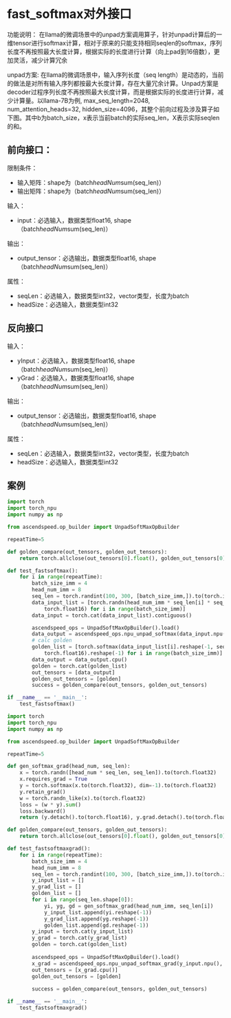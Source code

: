# fast_softmax对外接口
功能说明：
 在llama的微调场景中的unpad方案调用算子，针对unpad计算后的一维tensor进行softmax计算，相对于原来的只能支持相同seqlen的softmax，序列长度不再按照最大长度计算，根据实际的长度进行计算（向上pad到16倍数），更加灵活，减少计算冗余

unpad方案:
在llama的微调场景中，输入序列长度（seq length）是动态的，当前的做法是对所有输入序列都按最大长度计算，存在大量冗余计算。Unpad方案是decoder过程序列长度不再按照最大长度计算，而是根据实际的长度进行计算，减少计算量。以llama-7B为例, max_seq_length=2048, num_attention_heads=32, hidden_size=4096，其整个前向过程及涉及算子如下图。其中b为batch_size，x表示当前batch的实际seq_len，X表示实际seqlen的和。

## 前向接口：
限制条件：
- 输入矩阵：shape为（batch*headNum*sum(seq_len)）
- 输出矩阵：shape为（batch*headNum*sum(seq_len)）

输入：
- input：必选输入，数据类型float16, shape（batch*headNum*sum(seq_len)）

输出：
- output_tensor：必选输出，数据类型float16, shape（batch*headNum*sum(seq_len)）

属性：
- seqLen：必选输入，数据类型int32，vector类型，长度为batch
- headSize：必选输入，数据类型int32

## 反向接口
输入：
- yInput：必选输入，数据类型float16, shape（batch*headNum*sum(seq_len)）
- yGrad：必选输入，数据类型float16, shape（batch*headNum*sum(seq_len)）

输出：
- output_tensor：必选输出，数据类型float16, shape（batch*headNum*sum(seq_len)）

属性：
- seqLen：必选输入，数据类型int32，vector类型，长度为batch
- headSize：必选输入，数据类型int32

## 案例
```python 前向接口案例
import torch
import torch_npu
import numpy as np

from ascendspeed.op_builder import UnpadSoftMaxOpBuilder

repeatTime=5

def golden_compare(out_tensors, golden_out_tensors):
    return torch.allclose(out_tensors[0].float(), golden_out_tensors[0].float(), rtol=0.001, atol=0.001)

def test_fastsoftmax():
    for i in range(repeatTime):
        batch_size_imm = 4
        head_num_imm = 8
        seq_len = torch.randint(100, 300, [batch_size_imm,]).to(torch.int32)
        data_input_list = [torch.randn(head_num_imm * seq_len[i] * seq_len[i]).to(
            torch.float16) for i in range(batch_size_imm)]
        data_input = torch.cat(data_input_list).contiguous()

        ascendspeed_ops = UnpadSoftMaxOpBuilder().load()
        data_output = ascendspeed_ops.npu_unpad_softmax(data_input.npu(), seq_len.tolist(), head_num_imm)
        # calc golden
        golden_list = [torch.softmax(data_input_list[i].reshape(-1, seq_len[i]).to(torch.float32), dim=-1).to(
            torch.float16).reshape(-1) for i in range(batch_size_imm)]
        data_output = data_output.cpu()
        golden = torch.cat(golden_list)
        out_tensors = [data_output]
        golden_out_tensors = [golden]
        success = golden_compare(out_tensors, golden_out_tensors)

if __name__ == '__main__':
    test_fastsoftmax()
```
```python 反向接口案例
import torch
import torch_npu
import numpy as np

from ascendspeed.op_builder import UnpadSoftMaxOpBuilder

repeatTime=5

def gen_softmax_grad(head_num, seq_len):
    x = torch.randn([head_num * seq_len, seq_len]).to(torch.float32)
    x.requires_grad = True
    y = torch.softmax(x.to(torch.float32), dim=-1).to(torch.float32)
    y.retain_grad()
    w = torch.randn_like(x).to(torch.float32)
    loss = (w * y).sum()
    loss.backward()
    return (y.detach().to(torch.float16), y.grad.detach().to(torch.float16), x.grad.detach().to(torch.float16))

def golden_compare(out_tensors, golden_out_tensors):
    return torch.allclose(out_tensors[0].float(), golden_out_tensors[0].float(), rtol=0.001, atol=0.001)

def test_fastsoftmaxgrad():
    for i in range(repeatTime):
        batch_size_imm = 4
        head_num_imm = 8
        seq_len = torch.randint(100, 300, [batch_size_imm,]).to(torch.int32)
        y_input_list = []
        y_grad_list = []
        golden_list = []
        for i in range(seq_len.shape[0]):
            yi, yg, gd = gen_softmax_grad(head_num_imm, seq_len[i])
            y_input_list.append(yi.reshape(-1))
            y_grad_list.append(yg.reshape(-1))
            golden_list.append(gd.reshape(-1))
        y_input = torch.cat(y_input_list)
        y_grad = torch.cat(y_grad_list)
        golden = torch.cat(golden_list)
        
        ascendspeed_ops = UnpadSoftMaxOpBuilder().load()
        x_grad = ascendspeed_ops.npu_unpad_softmax_grad(y_input.npu(), y_grad.npu(), seq_len.tolist(), head_num_imm)
        out_tensors = [x_grad.cpu()]
        golden_out_tensors = [golden]
        
        success = golden_compare(out_tensors, golden_out_tensors)

if __name__ == '__main__':
    test_fastsoftmaxgrad()
```
